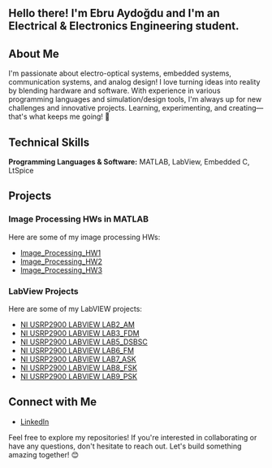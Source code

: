 ## Hello there! I'm Ebru Aydoğdu and I'm an Electrical & Electronics Engineering student. 

## About Me
I'm passionate about electro-optical systems, embedded systems, communication systems, and analog design! I love turning ideas into reality by blending hardware and software. With experience in various programming languages and simulation/design tools, I'm always up for new challenges and innovative projects. Learning, experimenting, and creating—that's what keeps me going! 🚀

## Technical Skills
**Programming Languages & Software:** MATLAB, LabView, Embedded C, LtSpice

## Projects

### Image Processing HWs in MATLAB
Here are some of my image processing HWs:
- [Image_Processing_HW1](https://github.com/aydebru/Image_Processing_HW1.git)
- [Image_Processing_HW2](https://github.com/aydebru/Image_Processing_HW2.git)
- [Image_Processing_HW3](https://github.com/aydebru/Image_Processing_HW3.git)

### LabView Projects
Here are some of my LabVIEW projects:
- [NI USRP2900 LABVIEW LAB2_AM](https://github.com/aydebru/LabView_Lab2_AM.git)
- [NI USRP2900 LABVIEW LAB3_FDM](https://github.com/aydebru/LabView_Lab3_FDM.git)
- [NI USRP2900 LABVIEW LAB5_DSBSC](https://github.com/aydebru/LabView_Lab5_DSBSC.git)
- [NI USRP2900 LABVIEW LAB6_FM](https://github.com/aydebru/LabView_Lab6_FM.git )
- [NI USRP2900 LABVIEW LAB7_ASK](https://github.com/aydebru/LabView_Lab7_ASK.git )
- [NI USRP2900 LABVIEW LAB8_FSK](https://github.com/aydebru/LabView_Lab8_FSK.git)
- [NI USRP2900 LABVIEW LAB9_PSK](https://github.com/aydebru/LabView_Lab9_PSK.git)

## Connect with Me
- [LinkedIn](https://www.linkedin.com/in/aydogduebru)

Feel free to explore my repositories! If you're interested in collaborating or have any questions, don't hesitate to reach out. Let's build something amazing together! 😊
